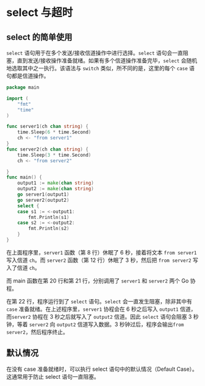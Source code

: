# select 与超时

## select 的简单使用

`select` 语句用于在多个发送/接收信道操作中进行选择。`select` 语句会一直阻塞，直到发送/接收操作准备就绪。如果有多个信道操作准备完毕，`select` 会随机地选取其中之一执行。该语法与 `switch` 类似，所不同的是，这里的每个 `case` 语句都是信道操作。

```go
package main

import (
    "fmt"
    "time"
)

func server1(ch chan string) {
    time.Sleep(6 * time.Second)
    ch <- "from server1"
}
func server2(ch chan string) {
    time.Sleep(3 * time.Second)
    ch <- "from server2"

}
func main() {
    output1 := make(chan string)
    output2 := make(chan string)
    go server1(output1)
    go server2(output2)
    select {
    case s1 := <-output1:
        fmt.Println(s1)
    case s2 := <-output2:
        fmt.Println(s2)
    }
}
```

在上面程序里，`server1` 函数（第 8 行）休眠了 6 秒，接着将文本 `from server1` 写入信道 `ch`。而 `server2` 函数（第 12 行）休眠了 3 秒，然后把 `from server2` 写入了信道 `ch`。

而 main 函数在第 20 行和第 21 行，分别调用了 `server1` 和 `server2` 两个 Go 协程。

在第 22 行，程序运行到了 `select` 语句。`select` 会一直发生阻塞，除非其中有 `case` 准备就绪。在上述程序里，`server1` 协程会在 6 秒之后写入 `output1` 信道，而`server2` 协程在 3 秒之后就写入了 `output2` 信道。因此 `select` 语句会阻塞 3 秒钟，等着 `server2` 向 `output2` 信道写入数据。3 秒钟过后，程序会输出`from server2`，然后程序终止。

## 默认情况

在没有 case 准备就绪时，可以执行 select 语句中的默认情况（Default Case）。这通常用于防止 select 语句一直阻塞。

```go

```